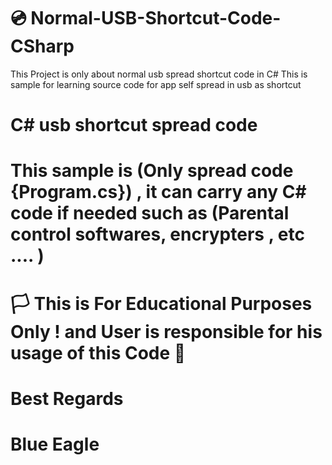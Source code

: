 # 💿 Normal-USB-Shortcut-Code-CSharp
This Project is only about normal usb spread shortcut code in C#
This is sample for learning source code for app self spread in usb as shortcut 
# C# usb shortcut spread code
# This sample is (Only spread code {Program.cs}) , it can carry any C# code if needed such as (Parental control softwares, encrypters , etc .... )
# 🏳 This is For Educational Purposes Only ! and User is responsible for his usage of this Code  🔞
# Best Regards
# Blue Eagle

